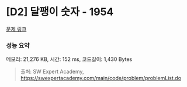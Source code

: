 # [D2] 달팽이 숫자 - 1954 

[문제 링크](https://swexpertacademy.com/main/code/problem/problemDetail.do?contestProbId=AV5PobmqAPoDFAUq) 

### 성능 요약

메모리: 21,276 KB, 시간: 152 ms, 코드길이: 1,430 Bytes



> 출처: SW Expert Academy, https://swexpertacademy.com/main/code/problem/problemList.do